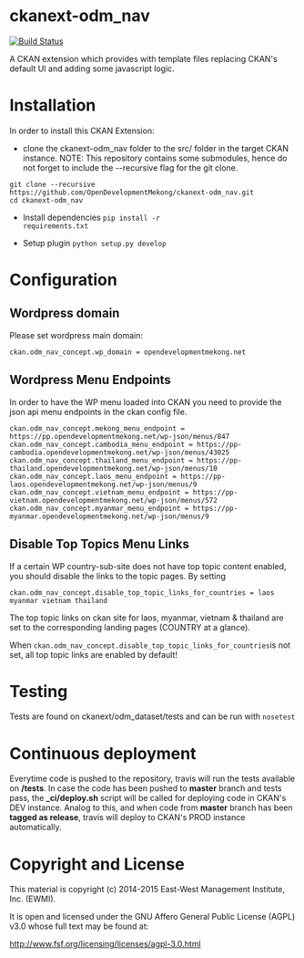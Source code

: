 ckanext-odm_nav
=================

[![Build Status](https://travis-ci.org/OpenDevelopmentMekong/ckanext-odm_nav.svg?branch=master)](https://travis-ci.org/OpenDevelopmentMekong/ckanext-odm_nav)

A CKAN extension which provides with template files replacing CKAN's default UI and adding some javascript logic.

# Installation

In order to install this CKAN Extension:

  * clone the ckanext-odm_nav folder to the src/ folder in the target CKAN instance. NOTE: This repository contains some submodules, hence do not forget to include the --recursive flag for the git clone.

 ```
 git clone --recursive https://github.com/OpenDevelopmentMekong/ckanext-odm_nav.git
 cd ckanext-odm_nav
 ```

 * Install dependencies
 <code>pip install -r requirements.txt</code>

 * Setup plugin
 <code>python setup.py develop</code>

# Configuration

## Wordpress domain

Please set wordpress main domain:

```
ckan.odm_nav_concept.wp_domain = opendevelopmentmekong.net
```

## Wordpress Menu Endpoints

In order to have the WP menu loaded into CKAN you need to provide the json api menu endpoints in the ckan config file.

```
ckan.odm_nav_concept.mekong_menu_endpoint = https://pp.opendevelopmentmekong.net/wp-json/menus/847
ckan.odm_nav_concept.cambodia_menu_endpoint = https://pp-cambodia.opendevelopmentmekong.net/wp-json/menus/43025
ckan.odm_nav_concept.thailand_menu_endpoint = https://pp-thailand.opendevelopmentmekong.net/wp-json/menus/10
ckan.odm_nav_concept.laos_menu_endpoint = https://pp-laos.opendevelopmentmekong.net/wp-json/menus/9
ckan.odm_nav_concept.vietnam_menu_endpoint = https://pp-vietnam.opendevelopmentmekong.net/wp-json/menus/572
ckan.odm_nav_concept.myanmar_menu_endpoint = https://pp-myanmar.opendevelopmentmekong.net/wp-json/menus/9
```

## Disable Top Topics Menu Links

If a certain WP country-sub-site does not have top topic content enabled, you should disable the links to the topic pages. By setting

```
ckan.odm_nav_concept.disable_top_topic_links_for_countries = laos myanmar vietnam thailand
```

The top topic links on ckan site for laos, myanmar, vietnam & thailand are set to the corresponding landing pages (COUNTRY at a glance).

When ```ckan.odm_nav_concept.disable_top_topic_links_for_countries```is not set, all top topic links are enabled by default!

# Testing

Tests are found on ckanext/odm_dataset/tests and can be run with ```nosetest```

# Continuous deployment

Everytime code is pushed to the repository, travis will run the tests available on **/tests**. In case the code has been pushed to **master** branch and tests pass, the **_ci/deploy.sh** script will be called for deploying code in CKAN's DEV instance. Analog to this, and when code from **master** branch has been **tagged as release**, travis will deploy to CKAN's PROD instance automatically.

# Copyright and License

This material is copyright (c) 2014-2015 East-West Management Institute, Inc. (EWMI).

It is open and licensed under the GNU Affero General Public License (AGPL) v3.0 whose full text may be found at:

http://www.fsf.org/licensing/licenses/agpl-3.0.html
